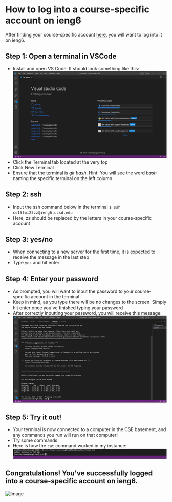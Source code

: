 # How to log into a course-specific account on ieng6
After finding your course-specific account [here](https://sdacs.ucsd.edu/~icc/index.php), you will want to log into it on ieng6.

## Step 1: Open a terminal in VSCode
- Install and open VS Code. It should look something like this:
![Image](cse15l_labrep1img.png)
- Click the Terminal tab located at the very top
- Click New Terminal
- Ensure that the terminal is _git bash_. Hint: You will see the word _bash_ naming the specific terminal on the left column.

## Step 2: ssh
- Input the ssh command below in the terminal
`$ ssh cs15lwi23zz@ieng6.ucsd.edu`
- Here, zz should be replaced by the letters in your course-specific account

## Step 3: yes/no
- When connecting to a new server for the first time, it is expected to receive the message in the last step
- Type `yes` and hit enter

## Step 4: Enter your password
- As prompted, you will want to input the password to your course-specific account in the terminal
- Keep in mind, as you type there will be no changes to the screen. Simply hit enter once you've finished typing your password
- After correctly inputting your password, you will receive this message:
![Image](cse15l_labrep2img.png)

## Step 5: Try it out!
- Your terminal is now connected to a computer in the CSE basement, and any commands you run will run on that computer!
- Try some commands
- Here is how the `cat` command worked in my instance:
![Image](cse15l_labrep2.5img.png)

## Congratulations! You've successfully logged into a course-specific account on ieng6.
![Image](https://i.pinimg.com/originals/43/7c/12/437c12c5d7fb1c5d920df12308557561.jpg)
